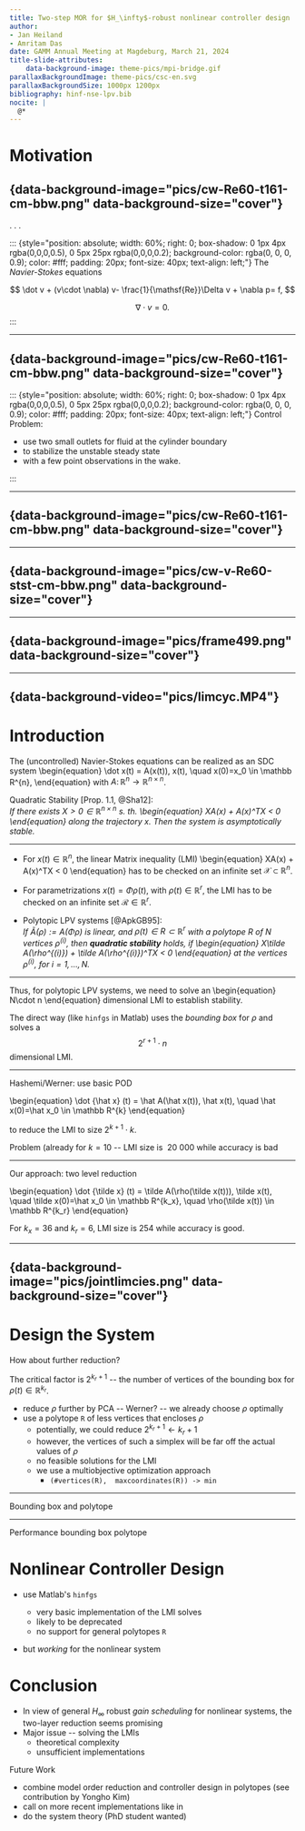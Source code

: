 ```yaml
---
title: Two-step MOR for $H_\infty$-robust nonlinear controller design
author:
- Jan Heiland
- Amritam Das
date: GAMM Annual Meeting at Magdeburg, March 21, 2024
title-slide-attributes:
    data-background-image: theme-pics/mpi-bridge.gif
parallaxBackgroundImage: theme-pics/csc-en.svg
parallaxBackgroundSize: 1000px 1200px
bibliography: hinf-nse-lpv.bib
nocite: |
  @*
---
```


# Motivation

## {data-background-image="pics/cw-Re60-t161-cm-bbw.png" data-background-size="cover"}

. . .

::: {style="position: absolute; width: 60%; right: 0; box-shadow: 0 1px 4px rgba(0,0,0,0.5), 0 5px 25px rgba(0,0,0,0.2); background-color: rgba(0, 0, 0, 0.9); color: #fff; padding: 20px; font-size: 40px; text-align: left;"}
The *Navier-Stokes* equations

$$
\dot v + (v\cdot \nabla) v- \frac{1}{\mathsf{Re}}\Delta v + \nabla p= f, 
$$

$$
\nabla \cdot v = 0.
$$
:::

---

## {data-background-image="pics/cw-Re60-t161-cm-bbw.png" data-background-size="cover"}

::: {style="position: absolute; width: 60%; right: 0; box-shadow: 0 1px 4px rgba(0,0,0,0.5), 0 5px 25px rgba(0,0,0,0.2); background-color: rgba(0, 0, 0, 0.9); color: #fff; padding: 20px; font-size: 40px; text-align: left;"}
Control Problem:

 * use two small outlets for fluid at the cylinder boundary
 * to stabilize the unstable steady state
 * with a few point observations in the wake.

:::

---

## {data-background-image="pics/cw-Re60-t161-cm-bbw.png" data-background-size="cover"}

---

## {data-background-image="pics/cw-v-Re60-stst-cm-bbw.png" data-background-size="cover"}

---

## {data-background-image="pics/frame499.png" data-background-size="cover"}

---

## {data-background-video="pics/limcyc.MP4"}



# Introduction

The (uncontrolled) Navier-Stokes equations can be realized as an SDC system
\begin{equation}
\dot x(t) = A(x(t))\, x(t), \quad x(0)=x_0 \in \mathbb R^{n},
\end{equation}
with $A\colon \mathbb R^{n}\to \mathbb R^{n\times n}$.

Quadratic Stability [Prop. 1.1, @Sha12]: <br>
*If there exists $X>0 \in \mathbb R^{n\times n}$ s. th.
\begin{equation}
XA(x) + A(x)^TX < 0
\end{equation}
along the trajectory $x$. Then the system is asymptotically stable.*

---

* For $x(t)\in \mathbb R^{n}$, the linear Matrix inequality (LMI)
\begin{equation}
XA(x) + A(x)^TX < 0
\end{equation}
has to be checked on an infinite set $\mathcal X\subset \mathbb R^{n}$.

* For parametrizations $x(t) = \Phi\rho(t)$, with $\rho(t) \in \mathbb R^{r}$, the LMI has to be checked on an infinite set $\mathcal R\in \mathbb R^{r}$.

* Polytopic LPV systems [@ApkGB95]: <br> *If $\tilde A(\rho) := A(\Phi\rho)$ is linear, and $\rho(t)\in R\subset \mathbb R^{r}$ with a polytope $R$ of $N$ vertices $\rho^{(i)}$, then **quadratic stability** holds, if 
\begin{equation}
X\tilde A(\rho^{(i)}) + \tilde A(\rho^{(i)})^TX < 0
\end{equation}
at the vertices $\rho^{(i)}$, for $i=1,\dotsc,N$.*

---

Thus, for polytopic LPV systems, we need to solve an 
\begin{equation}
N\cdot n
\end{equation}
dimensional LMI to establish stability.

The direct way (like `hinfgs` in Matlab) uses the *bounding box* for $\rho$ and solves a
$$
2^{r+1}\cdot n
$$
dimensional LMI.


--- 

Hashemi/Werner: use basic POD

\begin{equation}
\dot {\hat x} (t)  = \hat A(\hat x(t))\, \hat x(t), \quad \hat x(0)=\hat x_0 \in \mathbb R^{k}
\end{equation}

to reduce the LMI to size $2^{k+1}\cdot k$.

Problem (already for $k=10$ -- LMI size is $~20\ 000$ while accuracy is bad

---

Our approach: two level reduction

\begin{equation}
\dot {\tilde x} (t)  = \tilde A(\rho(\tilde x(t)))\, \tilde x(t), \quad \tilde x(0)=\hat x_0 \in \mathbb R^{k_x}, \quad \rho(\tilde x(t)) \in \mathbb R^{k_r}
\end{equation}

For $k_x=36$ and $k_r=6$, LMI size is $254$ while accuracy is good.

---

## {data-background-image="pics/jointlimcies.png" data-background-size="cover"}

# Design the System

How about further reduction?

The critical factor is $2^{k_r+1}$ -- the number of vertices of the bounding box for $\rho(t)\in \mathbb R^{k_r}$.

 * reduce $\rho$ further by PCA -- Werner? -- we already choose $\rho$ optimally 
 * use a polytope $\texttt{R}$ of less vertices that encloses $\rho$
   * potentially, we could reduce $2^{k_r + 1} \leftarrow k_r +1$
   * however, the vertices of such a simplex will be far off the actual values of $\rho$
   * no feasible solutions for the LMI
   * we use a multiobjective optimization approach
     * `(#vertices(R),  maxcoordinates(R)) -> min`

---

Bounding box and polytope


---

Performance bounding box polytope

# Nonlinear Controller Design

 * use Matlab's `hinfgs` 
   * very basic implementation of the LMI solves
   * likely to be deprecated
   * no support for general polytopes $\texttt{R}$

 * but *working* for the nonlinear system

# Conclusion

 * In view of general $H_\infty$ robust *gain scheduling* for nonlinear systems, the two-layer reduction seems promising
 * Major issue -- solving the LMIs 
   * theoretical complexity 
   * unsufficient implementations

Future Work

 * combine model order reduction and controller design in polytopes (see contribution by Yongho Kim)
 * call on more recent implementations like in 
 * do the system theory (PhD student wanted)
